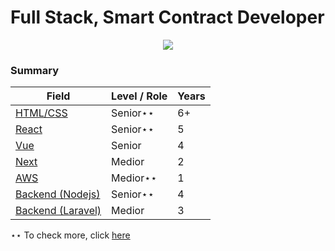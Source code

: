 # Full Stack, Smart Contract Developer


<p align="center">
  <a href="https://github.com/DenverCoder1/readme-typing-svg"><img src="https://readme-typing-svg.herokuapp.com/?lines=Senior%20full%20stack%20developer; 6+%2B%20years%20of%20experience;Being%20passionate%20and%20creative&center=true&width=380&height=45"></a>
</p>

### Summary


| **Field**                                                                                          | **Level / Role** | **Years** |
| -------------------------------------------------------------------------------------------------- | ---------------- | --------- |
| [HTML/CSS](https://en.wikipedia.org/wiki/HTML5)                                                    | Senior⋆⋆         | 6+        |
| [React](https://reactjs.org/)                                                                      | Senior⋆⋆         | 5         |
| [Vue](https://vuejs.org/)                                                                          | Senior           | 4         |
| [Next](https://nextjs.org/)                                                                        | Medior           | 2         |
| [AWS](https://aws.amazon.com/)                                                                     | Medior⋆⋆         | 1         |
| [Backend (Nodejs)](https://nodejs.org/)                                                            | Senior⋆⋆         | 4         |
| [Backend (Laravel)](https://laravel.com/)                                                          | Medior           | 3         |

⋆⋆ To check more, click <a href="https://portfoilo"> here </a>


